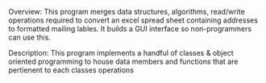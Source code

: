 Overview: This program merges data structures, algorithms, read/write operations required to convert an 
   excel spread sheet containing addresses to formatted mailing lables. It builds a GUI interface so 
   non-programmers can use this. 

Description: This program implements a handful of classes & object oriented programming to house data 
   members and functions that are pertienent to each classes operations
